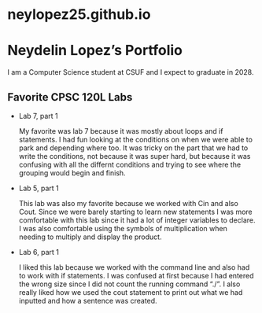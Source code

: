 # neylopez25.github.io
# Neydelin Lopez’s Portfolio
I am a Computer Science student at CSUF and I expect to graduate in 2028. 

## Favorite CPSC 120L Labs 

* Lab 7, part 1

  My favorite was lab 7 because it was mostly about loops and if statements. I had fun looking at the conditions on when we were able to park and depending where too. It was tricky on the part that we had to write the conditions, not because it was super hard, but because it was confusing with all the differnt conditions and trying to see where the grouping would begin and finish. 

* Lab 5, part 1

  This lab was also my favorite because we worked with Cin and also Cout. Since we were barely starting to learn new statements I was more comfortable with this lab since it had a lot of integer variables to declare. I was also comfortable using the symbols of multiplication when needing to multiply and display the product.     

* Lab 6, part 1

  I liked this lab because we worked with the command line and also had to work with if statements. I was confused at first because I had entered the wrong size since I did not count the running command “./”. I also really liked how we used the cout statement to print out what we had inputted and how a sentence was created. 
